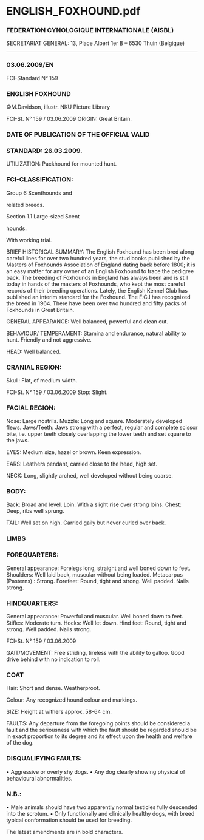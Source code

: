 # ENGLISH_FOXHOUND.pdf


### FEDERATION CYNOLOGIQUE INTERNATIONALE (AISBL)


SECRETARIAT GENERAL: 13, Place Albert 1er  B – 6530 Thuin (Belgique)
______________________________________________________________________________

### 03.06.2009/EN



FCI-Standard N° 159

### ENGLISH FOXHOUND



©M.Davidson, illustr. NKU Picture Library




FCI-St. N° 159 / 03.06.2009
ORIGIN: Great Britain.

### DATE OF PUBLICATION OF THE OFFICIAL VALID



### STANDARD: 26.03.2009.



UTILIZATION: Packhound for mounted hunt.

### FCI-CLASSIFICATION:


Group 6
Scenthounds and


related breeds.

Section 1.1 Large-sized Scent


hounds.

With working trial.

BRIEF HISTORICAL SUMMARY:  The English Foxhound has
been bred along careful lines for over two hundred years, the stud
books published by the Masters of Foxhounds Association of
England dating back before 1800; it is an easy matter for any owner
of an English Foxhound to trace the pedigree back. The breeding of
Foxhounds in England has always been and is still today in hands of
the masters of Foxhounds, who kept the most careful records of their
breeding operations. Lately, the English Kennel Club has published
an interim standard for the Foxhound. The F.C.I has recognized the
breed in 1964. There have been over two hundred and fifty packs of
Foxhounds in Great Britain.

GENERAL APPEARANCE: Well balanced, powerful and clean
cut.

BEHAVIOUR/ TEMPERAMENT: Stamina and endurance, natural
ability to hunt. Friendly and not aggressive.

HEAD: Well balanced.

### CRANIAL REGION:


Skull: Flat, of medium width.




FCI-St. N° 159 / 03.06.2009
Stop: Slight.

### FACIAL REGION:


Nose: Large nostrils.
Muzzle: Long and square. Moderately developed flews.
Jaws/Teeth: Jaws strong with a perfect, regular and complete scissor
bite, i.e. upper teeth closely overlapping the lower teeth and set
square to the jaws.

EYES: Medium size, hazel or brown. Keen expression.

EARS: Leathers pendant, carried close to the head, high set.

NECK: Long, slightly arched, well developed without being coarse.

### BODY:


Back: Broad and level.
Loin: With a slight rise over strong loins.
Chest: Deep, ribs well sprung.

TAIL: Well set on high. Carried gaily but never curled over back.

### LIMBS



### FOREQUARTERS:


General appearance: Forelegs long, straight and well boned down to
feet.
Shoulders: Well laid back, muscular without being loaded.
Metacarpus (Pasterns) : Strong.
Forefeet: Round, tight and strong.  Well padded.  Nails strong.

### HINDQUARTERS:


General appearance: Powerful and muscular. Well boned down to
feet.
Stifles: Moderate turn.
Hocks: Well let down.
Hind feet: Round, tight and strong.  Well padded.  Nails strong.



FCI-St. N° 159 / 03.06.2009


GAIT/MOVEMENT: Free striding, tireless with the ability to
gallop. Good drive behind with no indication to roll.

### COAT


Hair: Short and dense. Weatherproof.

Colour: Any recognized hound colour and markings.

SIZE: Height at withers approx. 58-64 cm.

FAULTS: Any departure from the foregoing points should be
considered a fault and the seriousness with which the fault should be
regarded should be in exact proportion to its degree and its effect
upon the health and welfare of the dog.

### DISQUALIFYING FAULTS:


• Aggressive or overly shy dogs.
• Any dog clearly showing physical of behavioural abnormalities.



### N.B.:


•
Male animals should have two apparently normal testicles fully
descended into the scrotum.
•
Only functionally and clinically healthy dogs, with breed
typical conformation should be used for breeding.


The latest amendments are in bold characters.






